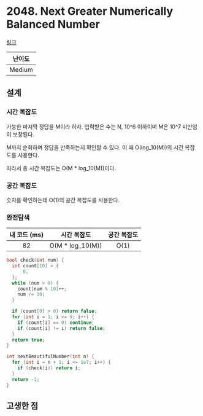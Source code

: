 # 2048. Next Greater Numerically Balanced Number

[링크](https://leetcode.com/problems/next-greater-numerically-balanced-number/description/)

| 난이도 |
| :----: |
| Medium |

## 설계

### 시간 복잡도

가능한 마지막 정답을 M이라 하자. 입력받은 수는 N, 10^6 이하이며 M은 10^7 미만임이 보장된다.

M까지 순회하며 정답을 만족하는지 확인할 수 있다. 이 때 O(log_10(M))의 시간 복잡도를 사용한다.

따라서 총 시간 복잡도는 O(M \* log_10(M))이다.

### 공간 복잡도

숫자를 확인하는데 O(1)의 공간 복잡도를 사용한다.

### 완전탐색

| 내 코드 (ms) |    시간 복잡도    | 공간 복잡도 |
| :----------: | :---------------: | :---------: |
|      82      | O(M \* log_10(M)) |    O(1)     |

```cpp
bool check(int num) {
  int count[10] = {
      0,
  };
  while (num > 0) {
    count[num % 10]++;
    num /= 10;
  }

  if (count[0] > 0) return false;
  for (int i = 1; i <= 9; i++) {
    if (count[i] == 0) continue;
    if (count[i] != i) return false;
  }
  return true;
}

int nextBeautifulNumber(int n) {
  for (int i = n + 1; i <= 1e7; i++) {
    if (check(i)) return i;
  }
  return -1;
}
```

## 고생한 점
